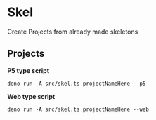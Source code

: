 # Skel

Create Projects from already made skeletons

## Projects

**P5 type script**

`deno run -A src/skel.ts projectNameHere --p5`

**Web type script**

`deno run -A src/skel.ts projectNameHere --web`
